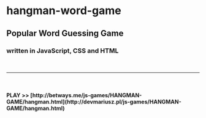 # hangman-word-game

<h2>Popular Word Guessing Game</h2>
<h3>written in <strong>JavaScript, CSS and HTML</strong> <br/>
</h3>
<br>
<hr>

<br>
<h4>PLAY >>   [http://betways.me/js-games/HANGMAN-GAME/hangman.html](http://devmariusz.pl/js-games/HANGMAN-GAME/hangman.html)</h4>

